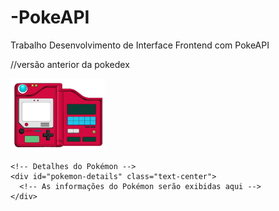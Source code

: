 # -PokeAPI
Trabalho
Desenvolvimento de Interface Frontend com PokeAPI



//versão anterior da pokedex
<div class="container mt-5">
    <img src="./imagens/efff65ee37b35ea3b4df426ad32b1097-removebg-preview.png" alt="pokedexImg" width=30% height=auto>

    <!-- Detalhes do Pokémon -->
    <div id="pokemon-details" class="text-center">
      <!-- As informações do Pokémon serão exibidas aqui -->
    </div>
  </div>